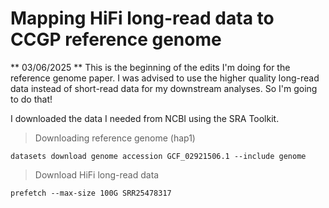# Mapping HiFi long-read data to CCGP reference genome
** 03/06/2025 **
This is the beginning of the edits I'm doing for the reference genome paper. I was advised to use the higher quality long-read data instead of short-read data for my downstream analyses. So I'm going to do that! 

I downloaded the data I needed from NCBI using the SRA Toolkit. 

> Downloading reference genome (hap1)

    datasets download genome accession GCF_02921506.1 --include genome

> Download HiFi long-read data

    prefetch --max-size 100G SRR25478317
